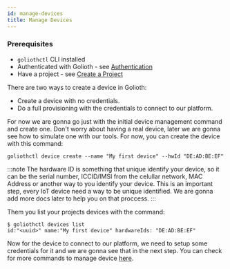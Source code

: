 ```yaml
---
id: manage-devices
title: Manage Devices
---
```


### Prerequisites

- `goliothctl` CLI installed
- Authenticated with Golioth - see [Authentication](./authentication)
- Have a project - see [Create a Project](./create-project)

There are two ways to create a device in Golioth:

- Create a device with no credentials.
- Do a full provisioning with the credentials to connect to our platform.

For now we are gonna go just with the initial device management command and create one. Don't worry about having a real device, later we are gonna see how to simulate one with our tools. For now, you can create the device with this command:

```
goliothctl device create --name "My first device" --hwId "DE:AD:BE:EF"
```

:::note
The hardware ID is something that unique identify your device, so it can be the serial number, ICCID/IMSI from the celullar network, MAC Address or another way to you identify your device. This is an important step, every IoT device need a way to be unique identified. We are gonna add more docs later to help you on that proccess.
:::

Them you list your projects devices with the command:

```
$ goliothctl devices list
id:"<uuid>" name:"My first device" hardwareIds: "DE:AD:BE:EF"
```

Now for the device to connect to our platform, we need to setup some credentials for it and we are gonna see that in the next step. You can check for more commands to manage device [here](/docs/reference/goliothctl/goliothctl_device).
